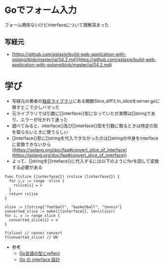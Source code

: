 # Goでフォーム入力

フォーム関係ないけどinterfaceについて理解深まった

## 写経元

- [https://github.com/astaxie/build-web-application-with-golang/blob/master/ja/04.2.md](https://github.com/astaxie/build-web-application-with-golang/blob/master/ja/04.2.md)

# 学び

- 写経元の著者の[独自ライブラリ](https://github.com/astaxie/beeku/blob/master/slice.go)にある関数Slice_diffとIn_sliceをserver.goに移すとこで少しハマった
- 元ライブラリでは引数に[]interface{}型になっていたが実際は[]stringであり、エラーが吐かれて迷った
- 調べてみると、interface{}及び[]interface{}型を引数に取るときは特定の型を取らないときに使うらしい
- []interface{}型に[]stringを代入できなかったのは[]stringの中身をinterfaceに変換できないから([https://golang.org/doc/faq#convert_slice_of_interface](https://golang.org/doc/faq#convert_slice_of_interface))
- よって、[]stringを[]inteface{}に代入するには以下のようにforを回して変換する必要がある
```
func f(slice []interface{}) (rslice []interface{}) {
  for i,v := range  slice {
    rslice[i] = v
  }
  return rslice
}

slice := []string{"football", "basketball", "tennis"}
converted_slice := make([]interface{}, len(slice))
for i, v := range slice {
  converted_slice[i] = v
}

f(slice) // cannot convert
f(converted_slice) // OK
```

- 参考
  - [Go言語の型とreflect](http://qiita.com/atsaki/items/3554f5a0609c59a3e10d)
  - [Go の interface 設計](http://jxck.hatenablog.com/entry/20130325/1364251563)